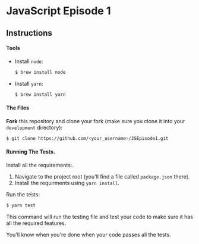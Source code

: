 # JavaScript Episode 1

## Instructions

#### Tools

- Install `node`:
  ```bash
  $ brew install node
  ```
- Install `yarn`:

  ```bash
  $ brew install yarn 
  ```

#### The Files
 
**Fork** this repository and clone your fork (make sure you clone it into your `development` directory):

```bash
$ git clone https://github.com/<your_username>/JSEpisode1.git
```

#### Running The Tests.

Install all the requirements:.

1. Navigate to the project root (you'll find a file called `package.json` there).
2. Install the requirments using `yarn install`.

Run the tests:

```bash
$ yarn test
```

This command will run the testing file and test your code to make sure it has all the required features.

You'll know when you're done when your code passes all the tests.
